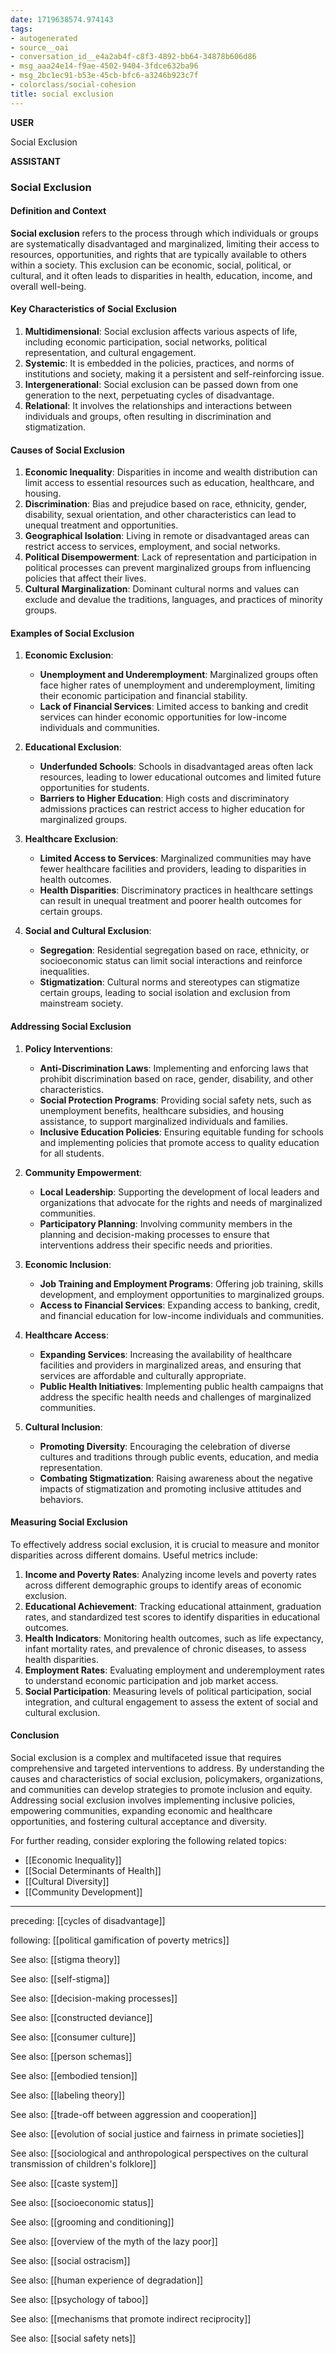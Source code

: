 ```yaml
---
date: 1719638574.974143
tags:
- autogenerated
- source__oai
- conversation_id__e4a2ab4f-c8f3-4892-bb64-34878b606d86
- msg_aaa24e14-f9ae-4502-9404-3fdce632ba96
- msg_2bc1ec91-b53e-45cb-bfc6-a3246b923c7f
- colorclass/social-cohesion
title: social exclusion
---
```


**USER**

Social Exclusion


**ASSISTANT**

### Social Exclusion

#### Definition and Context

**Social exclusion** refers to the process through which individuals or groups are systematically disadvantaged and marginalized, limiting their access to resources, opportunities, and rights that are typically available to others within a society. This exclusion can be economic, social, political, or cultural, and it often leads to disparities in health, education, income, and overall well-being.

#### Key Characteristics of Social Exclusion

1. **Multidimensional**: Social exclusion affects various aspects of life, including economic participation, social networks, political representation, and cultural engagement.
2. **Systemic**: It is embedded in the policies, practices, and norms of institutions and society, making it a persistent and self-reinforcing issue.
3. **Intergenerational**: Social exclusion can be passed down from one generation to the next, perpetuating cycles of disadvantage.
4. **Relational**: It involves the relationships and interactions between individuals and groups, often resulting in discrimination and stigmatization.

#### Causes of Social Exclusion

1. **Economic Inequality**: Disparities in income and wealth distribution can limit access to essential resources such as education, healthcare, and housing.
2. **Discrimination**: Bias and prejudice based on race, ethnicity, gender, disability, sexual orientation, and other characteristics can lead to unequal treatment and opportunities.
3. **Geographical Isolation**: Living in remote or disadvantaged areas can restrict access to services, employment, and social networks.
4. **Political Disempowerment**: Lack of representation and participation in political processes can prevent marginalized groups from influencing policies that affect their lives.
5. **Cultural Marginalization**: Dominant cultural norms and values can exclude and devalue the traditions, languages, and practices of minority groups.

#### Examples of Social Exclusion

1. **Economic Exclusion**:
   - **Unemployment and Underemployment**: Marginalized groups often face higher rates of unemployment and underemployment, limiting their economic participation and financial stability.
   - **Lack of Financial Services**: Limited access to banking and credit services can hinder economic opportunities for low-income individuals and communities.

2. **Educational Exclusion**:
   - **Underfunded Schools**: Schools in disadvantaged areas often lack resources, leading to lower educational outcomes and limited future opportunities for students.
   - **Barriers to Higher Education**: High costs and discriminatory admissions practices can restrict access to higher education for marginalized groups.

3. **Healthcare Exclusion**:
   - **Limited Access to Services**: Marginalized communities may have fewer healthcare facilities and providers, leading to disparities in health outcomes.
   - **Health Disparities**: Discriminatory practices in healthcare settings can result in unequal treatment and poorer health outcomes for certain groups.

4. **Social and Cultural Exclusion**:
   - **Segregation**: Residential segregation based on race, ethnicity, or socioeconomic status can limit social interactions and reinforce inequalities.
   - **Stigmatization**: Cultural norms and stereotypes can stigmatize certain groups, leading to social isolation and exclusion from mainstream society.

#### Addressing Social Exclusion

1. **Policy Interventions**:
   - **Anti-Discrimination Laws**: Implementing and enforcing laws that prohibit discrimination based on race, gender, disability, and other characteristics.
   - **Social Protection Programs**: Providing social safety nets, such as unemployment benefits, healthcare subsidies, and housing assistance, to support marginalized individuals and families.
   - **Inclusive Education Policies**: Ensuring equitable funding for schools and implementing policies that promote access to quality education for all students.

2. **Community Empowerment**:
   - **Local Leadership**: Supporting the development of local leaders and organizations that advocate for the rights and needs of marginalized communities.
   - **Participatory Planning**: Involving community members in the planning and decision-making processes to ensure that interventions address their specific needs and priorities.

3. **Economic Inclusion**:
   - **Job Training and Employment Programs**: Offering job training, skills development, and employment opportunities to marginalized groups.
   - **Access to Financial Services**: Expanding access to banking, credit, and financial education for low-income individuals and communities.

4. **Healthcare Access**:
   - **Expanding Services**: Increasing the availability of healthcare facilities and providers in marginalized areas, and ensuring that services are affordable and culturally appropriate.
   - **Public Health Initiatives**: Implementing public health campaigns that address the specific health needs and challenges of marginalized communities.

5. **Cultural Inclusion**:
   - **Promoting Diversity**: Encouraging the celebration of diverse cultures and traditions through public events, education, and media representation.
   - **Combating Stigmatization**: Raising awareness about the negative impacts of stigmatization and promoting inclusive attitudes and behaviors.

#### Measuring Social Exclusion

To effectively address social exclusion, it is crucial to measure and monitor disparities across different domains. Useful metrics include:

1. **Income and Poverty Rates**: Analyzing income levels and poverty rates across different demographic groups to identify areas of economic exclusion.
2. **Educational Achievement**: Tracking educational attainment, graduation rates, and standardized test scores to identify disparities in educational outcomes.
3. **Health Indicators**: Monitoring health outcomes, such as life expectancy, infant mortality rates, and prevalence of chronic diseases, to assess health disparities.
4. **Employment Rates**: Evaluating employment and underemployment rates to understand economic participation and job market access.
5. **Social Participation**: Measuring levels of political participation, social integration, and cultural engagement to assess the extent of social and cultural exclusion.

#### Conclusion

Social exclusion is a complex and multifaceted issue that requires comprehensive and targeted interventions to address. By understanding the causes and characteristics of social exclusion, policymakers, organizations, and communities can develop strategies to promote inclusion and equity. Addressing social exclusion involves implementing inclusive policies, empowering communities, expanding economic and healthcare opportunities, and fostering cultural acceptance and diversity.

For further reading, consider exploring the following related topics:
- [[Economic Inequality]]
- [[Social Determinants of Health]]
- [[Cultural Diversity]]
- [[Community Development]]


---

preceding: [[cycles of disadvantage]]  


following: [[political gamification of poverty metrics]]

See also: [[stigma theory]]


See also: [[self-stigma]]


See also: [[decision-making processes]]


See also: [[constructed deviance]]


See also: [[consumer culture]]


See also: [[person schemas]]


See also: [[embodied tension]]


See also: [[labeling theory]]


See also: [[trade-off between aggression and cooperation]]


See also: [[evolution of social justice and fairness in primate societies]]


See also: [[sociological and anthropological perspectives on the cultural transmission of children's folklore]]


See also: [[caste system]]


See also: [[socioeconomic status]]


See also: [[grooming and conditioning]]


See also: [[overview of the myth of the lazy poor]]


See also: [[social ostracism]]


See also: [[human experience of degradation]]


See also: [[psychology of taboo]]


See also: [[mechanisms that promote indirect reciprocity]]


See also: [[social safety nets]]